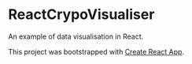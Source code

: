 # ReactCrypoVisualiser

An example of data visualisation in React.

This project was bootstrapped with [Create React App](https://github.com/facebook/create-react-app).

